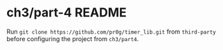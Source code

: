 # ch3/part-4 README

Run `git clone https://github.com/pr0g/timer_lib.git` from `third-party` before configuring the project from `ch3/part4`.
